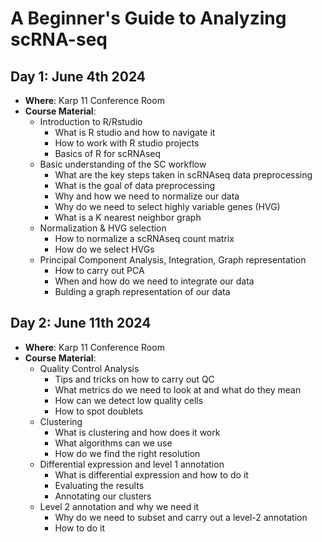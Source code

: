 # A Beginner's Guide to Analyzing scRNA-seq

## Day 1: June 4th 2024
- **Where**: Karp 11 Conference Room
- **Course Material**:
    - Introduction to R/Rstudio
        - What is R studio and how to navigate it
        - How to work with R studio projects
        - Basics of R for scRNAseq
    - Basic understanding of the SC workflow
        - What are the key steps taken in scRNAseq data preprocessing 
        - What is the goal of data preprocessing
        - Why and how we need to normalize our data
        - Why do we need to select highly variable genes (HVG)
        - What is a K nearest neighbor graph
    - Normalization & HVG selection
        - How to normalize a scRNAseq count matrix
        - How do we select HVGs
    - Principal Component Analysis, Integration, Graph representation
        - How to carry out PCA
        - When and how do we need to integrate our data
        - Bulding a graph representation of our data

## Day 2: June 11th 2024
- **Where**: Karp 11 Conference Room
- **Course Material**:
    - Quality Control Analysis
        - Tips and tricks on how to carry out QC
        - What metrics do we need to look at and what do they mean
        - How can we detect low quality cells
        - How to spot doublets
    - Clustering
        - What is clustering and how does it work
        - What algorithms can we use
        - How do we find the right resolution
    - Differential expression and level 1 annotation
        - What is differential expression and how to do it
        - Evaluating the results
        - Annotating our clusters
    - Level 2 annotation and why we need it
        - Why do we need to subset and carry out a level-2 annotation
        - How to do it
